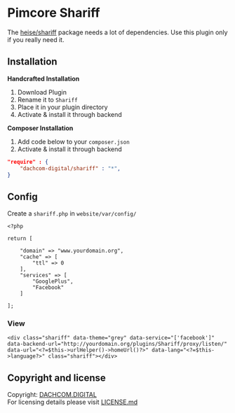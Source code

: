 # Pimcore Shariff

The [heise/shariff](https://github.com/heiseonline/shariff-backend-php) package needs a lot of dependencies. 
Use this plugin only if you really need it.

## Installation
**Handcrafted Installation**   
1. Download Plugin  
2. Rename it to `Shariff`  
3. Place it in your plugin directory  
4. Activate & install it through backend 

**Composer Installation**  
1. Add code below to your `composer.json`    
2. Activate & install it through backend

```json
"require" : {
    "dachcom-digital/shariff" : "*",
}
```

## Config
Create a `shariff.php` in `website/var/config/`

```
<?php

return [

    "domain" => "www.yourdomain.org",
    "cache" => [
        "ttl" => 0
    ],
    "services" => [
        "GooglePlus",
        "Facebook"
    ]

];
```

### View
```
<div class="shariff" data-theme="grey" data-service="['facebook']" data-backend-url="http://yourdomain.org/plugins/Shariff/proxy/listen/" data-url="<?=$this->urlHelper()->homeUrl()?>" data-lang="<?=$this->language?>" class="shariff"></div>
```

## Copyright and license
Copyright: [DACHCOM.DIGITAL](http://dachcom-digital.ch)  
For licensing details please visit [LICENSE.md](LICENSE.md)  